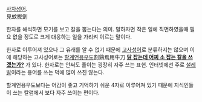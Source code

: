 [사자성어](%EC%82%AC%EC%9E%90%EC%84%B1%EC%96%B4.md).  
見蚊拔劍

한자를 해석하면 모기를 보고 칼을 뽑는다는 의미. 말하자면 작은 일에 직면하였을때 필요 없을 정도로 크게 대응하는 일을 가리켜 이르는
말이다.

한자로 이루어져 있으나 그 유래를 알 수 없기 때문에
[고사성어](%EA%B3%A0%EC%82%AC%EC%84%B1%EC%96%B4.md)로 분류하지는 않으며 이에 해당하는 고사성어로는
[할계언용우도](%ED%95%A0%EA%B3%84%EC%96%B8%EC%9A%A9%EC%9A%B0%EB%8F%84.md)割鷄焉用牛刀
**[닭 잡는데 어찌 소 잡는 칼을 쓰겠는가?](%ED%99%94%EC%9B%85.md)** 가 있다. 한자로는 안써도 풀이는 굉장히
자주 쓰는 표현. 인터넷에선 주로 [설레발](%EC%84%A4%EB%A0%88%EB%B0%9C.md)이라는 용어를 쓰는 덕에 많이 쓰진
않는다.

할계언용우도보다는 어감이 좋고 기억하기 쉬운 4자로 이루어져 있기 때문에 지식인들이 쓰는 칼럼에서 보다 자주 쓰이는 편이다.

